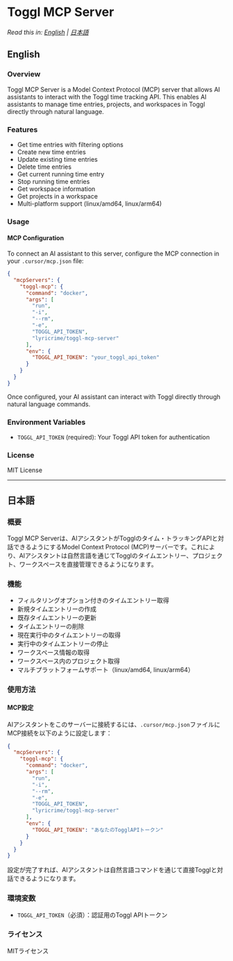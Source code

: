 # Toggl MCP Server

*Read this in: [English](#english) | [日本語](#japanese)*

<a id="english"></a>
## English

### Overview
Toggl MCP Server is a Model Context Protocol (MCP) server that allows AI assistants to interact with the Toggl time tracking API. This enables AI assistants to manage time entries, projects, and workspaces in Toggl directly through natural language.

### Features
- Get time entries with filtering options
- Create new time entries
- Update existing time entries
- Delete time entries
- Get current running time entry
- Stop running time entries
- Get workspace information
- Get projects in a workspace
- Multi-platform support (linux/amd64, linux/arm64)

### Usage

#### MCP Configuration

To connect an AI assistant to this server, configure the MCP connection in your `.cursor/mcp.json` file:

```json
{
  "mcpServers": {
    "toggl-mcp": {
      "command": "docker",
      "args": [
        "run",
        "-i",
        "--rm",
        "-e",
        "TOGGL_API_TOKEN",
        "lyricrime/toggl-mcp-server"
      ],
      "env": {
        "TOGGL_API_TOKEN": "your_toggl_api_token"
      }
    }
  }
}
```

Once configured, your AI assistant can interact with Toggl directly through natural language commands.

### Environment Variables
- `TOGGL_API_TOKEN` (required): Your Toggl API token for authentication

### License
MIT License

---

<a id="japanese"></a>
## 日本語

### 概要
Toggl MCP Serverは、AIアシスタントがTogglのタイム・トラッキングAPIと対話できるようにするModel Context Protocol (MCP)サーバーです。これにより、AIアシスタントは自然言語を通じてTogglのタイムエントリー、プロジェクト、ワークスペースを直接管理できるようになります。

### 機能
- フィルタリングオプション付きのタイムエントリー取得
- 新規タイムエントリーの作成
- 既存タイムエントリーの更新
- タイムエントリーの削除
- 現在実行中のタイムエントリーの取得
- 実行中のタイムエントリーの停止
- ワークスペース情報の取得
- ワークスペース内のプロジェクト取得
- マルチプラットフォームサポート（linux/amd64, linux/arm64）

### 使用方法

#### MCP設定
AIアシスタントをこのサーバーに接続するには、`.cursor/mcp.json`ファイルにMCP接続を以下のように設定します：

```json
{
  "mcpServers": {
    "toggl-mcp": {
      "command": "docker",
      "args": [
        "run",
        "-i",
        "--rm",
        "-e",
        "TOGGL_API_TOKEN",
        "lyricrime/toggl-mcp-server"
      ],
      "env": {
        "TOGGL_API_TOKEN": "あなたのTogglAPIトークン"
      }
    }
  }
}
```

設定が完了すれば、AIアシスタントは自然言語コマンドを通じて直接Togglと対話できるようになります。

### 環境変数
- `TOGGL_API_TOKEN`（必須）：認証用のToggl APIトークン

### ライセンス
MITライセンス 
